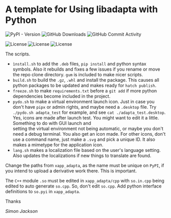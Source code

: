 # A template for Using libadapta with Python

![PyPI - Version](https://img.shields.io/pypi/v/xapp_adapta)
![GitHub Downloads](https://img.shields.io/github/downloads/jackokring/mint-python-adapta/total)
![GitHub Commit Activity](https://img.shields.io/github/commit-activity/t/jackokring/mint-python-adapta)

![License](https://img.shields.io/badge/License-MIT-blue)
![License](https://img.shields.io/badge/License-LGPL-blue)
![License](https://img.shields.io/badge/License-GPL-blue)

The scripts.

- `ìnstall.sh` to add the `.deb` files, `pip install` and python syntax symbols.
  Also it rebuilds and fixes a few issues if you rename or move the repo
  clone directory. `gum` is included to make nicer scripts.
- `build.sh` to build the `.gz`, `.whl` and install the package. This causes
  all python packages to be updated and makes ready for `hatch publish`.
- `freeze.sh` to make `requirements.txt` before a `git add` if more python
  dependencies become included in the project.
- `pydo.sh` to make a virtual environment launch icon. Just in case you don't
  have `pipx` or admin rights, and maybe need a `.desktop` file. Try
  `./pydo.sh adapta_test` for example, and see
  `cat ./adapta_test.desktop`. Yes, icons are made after launch test.
  You might want to edit it a little. Something to do with GUI launch and  
  setting the virtual environment not being automatic, or maybe you don't need
  a debug terminal. You also get an icon made. For other icons, don't use
  a command name, just make a `.svg` and pick a unique ID. It also makes a
  mimetype for the application icon.
- `lang.sh` makes a localization file based on the user's language setting.
  Also updates the localizations if new things to translate are found.

Change the paths from `xapp_adapta`, as the name must be unique on `PyPI`, if
you intend to upload a derivative work there. This is important.

The `C++` module `.so` must be edited in `xapp_adapta/cpp` with `so.in.cpp`
being edited to auto generate `so.cpp`. So, don't edit `so.cpp`. Add python
interface definitions to `so.pyi` in `xapp_adapta`.

Thanks

_Simon Jackson_
